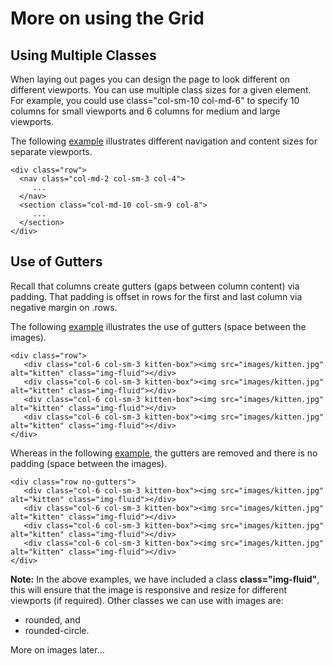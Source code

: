 
# More on using the Grid

## Using Multiple Classes

When laying out pages you can design the page to look different on different viewports.
You can use multiple class sizes for a given element. For example, you could use class="col-sm-10 col-md-6" to specify 10 columns for small viewports and 6 columns for medium and large viewports.

The following <a href="archives/Class Htmls/fluid/index.html" target="_ blank">example</a> illustrates
different navigation and content sizes for separate viewports.
~~~
<div class="row">
  <nav class="col-md-2 col-sm-3 col-4">
     ...
  </nav>
  <section class="col-md-10 col-sm-9 col-8">
     ...
  </section>
</div>
~~~

## Use of Gutters

Recall that columns create gutters (gaps between column content) via padding. That padding is offset in rows for the first and last column via negative margin on .rows.

The following <a href="archives/Class Htmls/ex9a.html" target="_ blank">example</a> illustrates
the use of gutters (space between the images).
~~~
<div class="row">
   <div class="col-6 col-sm-3 kitten-box"><img src="images/kitten.jpg" alt="kitten" class="img-fluid"></div>
   <div class="col-6 col-sm-3 kitten-box"><img src="images/kitten.jpg" alt="kitten" class="img-fluid"></div>
   <div class="col-6 col-sm-3 kitten-box"><img src="images/kitten.jpg" alt="kitten" class="img-fluid"></div>
   <div class="col-6 col-sm-3 kitten-box"><img src="images/kitten.jpg" alt="kitten" class="img-fluid"></div>
</div>
~~~

Whereas in the following <a href="archives/Class Htmls/ex9.html" target="_ blank">example</a>, the gutters are removed and there is no padding (space between the images).
~~~
<div class="row no-gutters">
   <div class="col-6 col-sm-3 kitten-box"><img src="images/kitten.jpg" alt="kitten" class="img-fluid"></div>
   <div class="col-6 col-sm-3 kitten-box"><img src="images/kitten.jpg" alt="kitten" class="img-fluid"></div>
   <div class="col-6 col-sm-3 kitten-box"><img src="images/kitten.jpg" alt="kitten" class="img-fluid"></div>
   <div class="col-6 col-sm-3 kitten-box"><img src="images/kitten.jpg" alt="kitten" class="img-fluid"></div>
</div>
~~~

**Note:** In the above examples, we have included a class **class="img-fluid"**, this will ensure that the image is responsive and
resize for different viewports (if required). Other classes we can use with images are:


-  rounded, and
-  rounded-circle.

More on images later...
